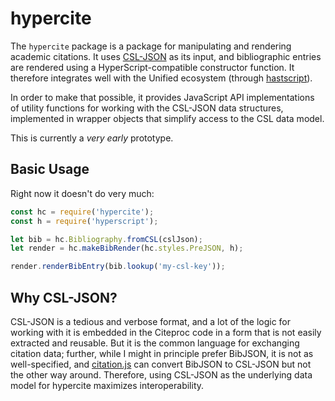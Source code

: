 # hypercite

The `hypercite` package is a package for manipulating and rendering academic citations.
It uses [CSL-JSON][] as its input, and bibliographic entries are rendered using a 
HyperScript-compatible constructor function.  It therefore integrates well with the Unified
ecosystem (through [hastscript][]).

In order to make that possible, it provides JavaScript API implementations of utility
functions for working with the CSL-JSON data structures, implemented in wrapper objects
that simplify access to the CSL data model.

This is currently a *very early* prototype.

[CSL-JSON]: https://citeproc-js.readthedocs.io/en/latest/csl-json/markup.html#
[hastscript]: https://github.com/syntax-tree/hastscript

## Basic Usage

Right now it doesn't do very much:

```javascript
const hc = require('hypercite');
const h = require('hyperscript');

let bib = hc.Bibliography.fromCSL(cslJson);
let render = hc.makeBibRender(hc.styles.PreJSON, h);

render.renderBibEntry(bib.lookup('my-csl-key'));
```

## Why CSL-JSON?

CSL-JSON is a tedious and verbose format, and a lot of the logic for working with it is
embedded in the Citeproc code in a form that is not easily extracted and reusable. But 
it is the common language for exchanging citation data; further, while I might in principle
prefer BibJSON, it is not as well-specified, and [citation.js][] can convert BibJSON to
CSL-JSON but not the other way around.  Therefore, using CSL-JSON as the underlying data
model for hypercite maximizes interoperability.


[citation.js]: https://citation.js.org/
